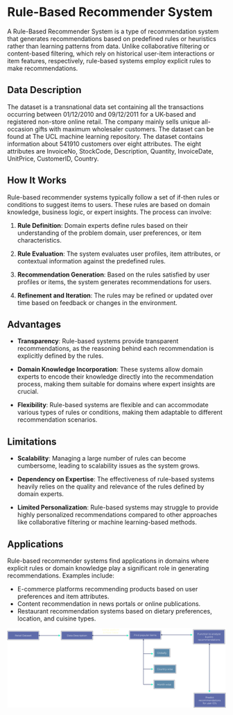 
# Rule-Based Recommender System

A Rule-Based Recommender System is a type of recommendation system that generates recommendations based on predefined rules or heuristics rather than learning patterns from data. Unlike collaborative filtering or content-based filtering, which rely on historical user-item interactions or item features, respectively, rule-based systems employ explicit rules to make recommendations.

## Data Description

The dataset is a transnational data set containing all the transactions occurring between 01/12/2010 and 09/12/2011 for a UK-based and registered non-store online retail. The company mainly sells unique all-occasion gifts with maximum wholesaler customers. The dataset can be found at The UCL machine learning repository. The dataset contains information about 541910 customers over eight attributes. The eight attributes are InvoiceNo, StockCode, Description, Quantity, InvoiceDate, UnitPrice, CustomerID, Country.

## How It Works

Rule-based recommender systems typically follow a set of if-then rules or conditions to suggest items to users. These rules are based on domain knowledge, business logic, or expert insights. The process can involve:

1. **Rule Definition**: Domain experts define rules based on their understanding of the problem domain, user preferences, or item characteristics.

2. **Rule Evaluation**: The system evaluates user profiles, item attributes, or contextual information against the predefined rules.

3. **Recommendation Generation**: Based on the rules satisfied by user profiles or items, the system generates recommendations for users.

4. **Refinement and Iteration**: The rules may be refined or updated over time based on feedback or changes in the environment.

## Advantages

- **Transparency**: Rule-based systems provide transparent recommendations, as the reasoning behind each recommendation is explicitly defined by the rules.
  
- **Domain Knowledge Incorporation**: These systems allow domain experts to encode their knowledge directly into the recommendation process, making them suitable for domains where expert insights are crucial.

- **Flexibility**: Rule-based systems are flexible and can accommodate various types of rules or conditions, making them adaptable to different recommendation scenarios.

## Limitations

- **Scalability**: Managing a large number of rules can become cumbersome, leading to scalability issues as the system grows.

- **Dependency on Expertise**: The effectiveness of rule-based systems heavily relies on the quality and relevance of the rules defined by domain experts.

- **Limited Personalization**: Rule-based systems may struggle to provide highly personalized recommendations compared to other approaches like collaborative filtering or machine learning-based methods.

## Applications

Rule-based recommender systems find applications in domains where explicit rules or domain knowledge play a significant role in generating recommendations. Examples include:

- E-commerce platforms recommending products based on user preferences and item attributes.
- Content recommendation in news portals or online publications.
- Restaurant recommendation systems based on dietary preferences, location, and cuisine types.

![ArchitectureDiagram](Arch_diagram.png)
